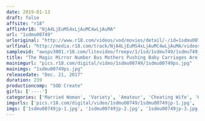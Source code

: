 ```yaml
---
date: 2019-01-13
draft: false
affsite: "r18"
afflinkr18: "NjA4LjEuMS4xLjAuMC4wLjAuMA"
url: "1sdmu00749"
urloriginal: "http://www.r18.com/videos/vod/movies/detail/-/id=1sdmu00749"
urlfinal: "http://media.r18.com/track/NjA4LjEuMS4xLjAuMC4wLjAuMA/videos/vod/movies/detail/-/id=1sdmu00749"
samplevid: "awspv3001.r18.com/litevideo/freepv/1/1sd/1sdmu749/1sdmu749_dmb_w.mp4"
title: "The Magic Mirror Number Bus Mothers Pushing Baby Carriages Are Giving Bashful Hospitality To Struggling Single Fathers! 'No, No, No, Stop! Your Dick Is Going Inside Me!' But When She Feels How Much Bigger He Is Than Her Husband, Her Sensual Pussy Just Lets Him Right In! 10 Ladies/6 Fucks! In Kita Senju"
mainimgurl: "pics.r18.com/digital/video/1sdmu00749/1sdmu00749ps.jpg"
mainimgs: "1sdmu00749ps.jpg"
releasedate: "Dec. 21, 2017"
duration: 239
productioncomp: "SOD Create"
girls: ['----']
categories: ['Married Woman', 'Variety', 'Amateur', 'Cheating Wife', 'Huge Dick - Large Dick', 'Hi-Def']
imgurls: ['pics.r18.com/digital/video/1sdmu00749/1sdmu00749jp-1.jpg', 'pics.r18.com/digital/video/1sdmu00749/1sdmu00749jp-2.jpg', 'pics.r18.com/digital/video/1sdmu00749/1sdmu00749jp-3.jpg', 'pics.r18.com/digital/video/1sdmu00749/1sdmu00749jp-4.jpg', 'pics.r18.com/digital/video/1sdmu00749/1sdmu00749jp-5.jpg', 'pics.r18.com/digital/video/1sdmu00749/1sdmu00749jp-6.jpg', 'pics.r18.com/digital/video/1sdmu00749/1sdmu00749jp-7.jpg', 'pics.r18.com/digital/video/1sdmu00749/1sdmu00749jp-8.jpg', 'pics.r18.com/digital/video/1sdmu00749/1sdmu00749jp-9.jpg', 'pics.r18.com/digital/video/1sdmu00749/1sdmu00749jp-10.jpg', 'pics.r18.com/digital/video/1sdmu00749/1sdmu00749jp-11.jpg', 'pics.r18.com/digital/video/1sdmu00749/1sdmu00749jp-12.jpg', 'pics.r18.com/digital/video/1sdmu00749/1sdmu00749jp-13.jpg', 'pics.r18.com/digital/video/1sdmu00749/1sdmu00749jp-14.jpg', 'pics.r18.com/digital/video/1sdmu00749/1sdmu00749jp-15.jpg', 'pics.r18.com/digital/video/1sdmu00749/1sdmu00749jp-16.jpg', 'pics.r18.com/digital/video/1sdmu00749/1sdmu00749jp-17.jpg', 'pics.r18.com/digital/video/1sdmu00749/1sdmu00749jp-18.jpg', 'pics.r18.com/digital/video/1sdmu00749/1sdmu00749jp-19.jpg', 'pics.r18.com/digital/video/1sdmu00749/1sdmu00749jp-20.jpg']
imgs: ['1sdmu00749jp-1.jpg', '1sdmu00749jp-2.jpg', '1sdmu00749jp-3.jpg', '1sdmu00749jp-4.jpg', '1sdmu00749jp-5.jpg', '1sdmu00749jp-6.jpg', '1sdmu00749jp-7.jpg', '1sdmu00749jp-8.jpg', '1sdmu00749jp-9.jpg', '1sdmu00749jp-10.jpg', '1sdmu00749jp-11.jpg', '1sdmu00749jp-12.jpg', '1sdmu00749jp-13.jpg', '1sdmu00749jp-14.jpg', '1sdmu00749jp-15.jpg', '1sdmu00749jp-16.jpg', '1sdmu00749jp-17.jpg', '1sdmu00749jp-18.jpg', '1sdmu00749jp-19.jpg', '1sdmu00749jp-20.jpg']
---
```

